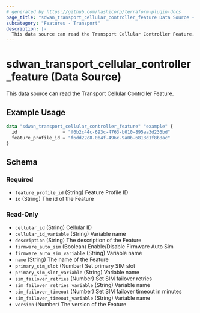```yaml
---
# generated by https://github.com/hashicorp/terraform-plugin-docs
page_title: "sdwan_transport_cellular_controller_feature Data Source - terraform-provider-sdwan"
subcategory: "Features - Transport"
description: |-
  This data source can read the Transport Cellular Controller Feature.
---
```


# sdwan_transport_cellular_controller_feature (Data Source)

This data source can read the Transport Cellular Controller Feature.

## Example Usage

```terraform
data "sdwan_transport_cellular_controller_feature" "example" {
  id                 = "f6b2c44c-693c-4763-b010-895aa3d236bd"
  feature_profile_id = "f6dd22c8-0b4f-496c-9a0b-6813d1f8b8ac"
}
```

<!-- schema generated by tfplugindocs -->
## Schema

### Required

- `feature_profile_id` (String) Feature Profile ID
- `id` (String) The id of the Feature

### Read-Only

- `cellular_id` (String) Cellular ID
- `cellular_id_variable` (String) Variable name
- `description` (String) The description of the Feature
- `firmware_auto_sim` (Boolean) Enable/Disable Firmware Auto Sim
- `firmware_auto_sim_variable` (String) Variable name
- `name` (String) The name of the Feature
- `primary_sim_slot` (Number) Set primary SIM slot
- `primary_sim_slot_variable` (String) Variable name
- `sim_failover_retries` (Number) Set SIM failover retries
- `sim_failover_retries_variable` (String) Variable name
- `sim_failover_timeout` (Number) Set SIM failover timeout in minutes
- `sim_failover_timeout_variable` (String) Variable name
- `version` (Number) The version of the Feature
